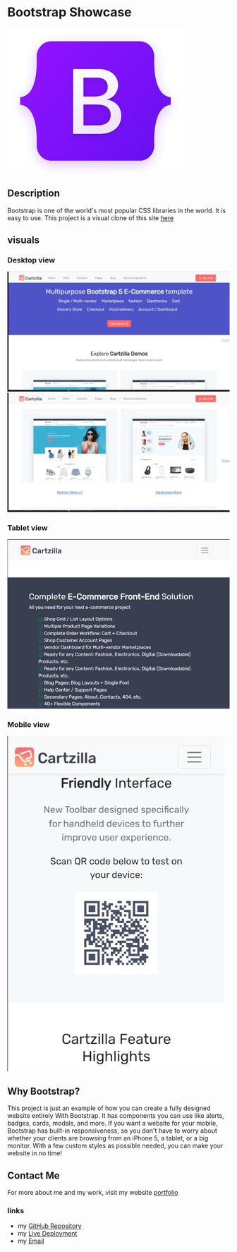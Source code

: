 # Bootstrap Showcase

![Bootstrap logo](assets/images/logo.png?raw=true "Bootstrap")

## Description
Bootstrap is one of the world's most popular CSS libraries in the world. It is easy to use. This project is a visual clone of this site [here](https://cartzilla.createx.studio/)

## visuals
### Desktop view
![index.html desktop view](assets/images/first.jpg?raw=true "index.html Desktop View")
![index.html desktop view](assets/images/two.jpg?raw=true "index.html Desktop View")
### Tablet view
![index.html tablet view](assets/images/responsive1.jpg?raw=true "index.html Tablet View")
### Mobile view
![index.html mobile view](assets/images/responsive2.jpg?raw=true "index.html Mobile View")

## Why Bootstrap?
This project is just an example of how you can create a fully designed website entirely With Bootstrap. It has components you can use like alerts, badges, cards, modals, and more. If you want a website for your mobile, Bootstrap has built-in responsiveness, so you don't have to worry about whether your clients are browsing from an iPhone 5, a tablet, or a big monitor. With a few custom styles as possible needed, you can make your website in no time!

## Contact Me
For more about me and my work, visit my website [portfolio](https://makispear.github.io/Makispear/)
### links
- my [GitHub Repository](https://github.com/Makispear)
- my [Live Deployment](https://makispear.github.io/Bootstrap-Clone/)
- my [Email](mailto:maki-miko@hotmail.com)

